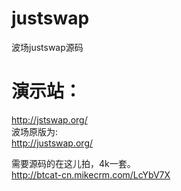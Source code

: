 # justswap 
波场justswap源码

# 演示站：    
http://jstswap.org/   
波场原版为:   
http://justswap.org/   
    
    
需要源码的在这儿拍，4k一套。   
http://btcat-cn.mikecrm.com/LcYbV7X
    
